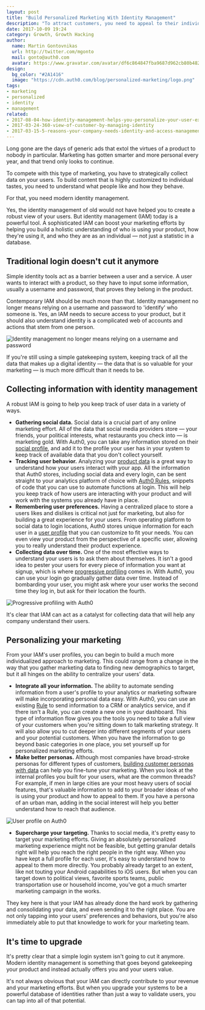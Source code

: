 ```yaml
---
layout: post
title: "Build Personalized Marketing With Identity Management"
description: "To attract customers, you need to appeal to their individual needs"
date: 2017-10-09 19:24
category: Growth, Growth Hacking
author:
  name: Martin Gontovnikas
  url: http://twitter.com/mgonto
  mail: gonto@auth0.com
  avatar: https://www.gravatar.com/avatar/df6c864847fba9687d962cb80b482764??s=60
design:
  bg_color: "#2A1416"
  image: "https://cdn.auth0.com/blog/personalized-marketing/logo.png"
tags:
- marketing
- personalized
- identity
- management
related:
- 2017-08-04-how-identity-management-helps-you-personalize-your-user-experience
- 2017-03-24-360-view-of-customer-by-managing-identity
- 2017-03-15-5-reasons-your-company-needs-identity-and-access-management
---
```


Long gone are the days of generic ads that extol the virtues of a product to nobody in particular. Marketing has gotten smarter and more personal every year, and that trend only looks to continue.

To compete with this type of marketing, you have to strategically collect data on your users. To build content that is highly customized to individual tastes, you need to understand what people like and how they behave.

For that, you need modern identity management.

Yes, the identity management of old would not have helped you to create a robust view of your users. But identity management (IAM) today is a powerful tool. A sophisticated IAM can boost your marketing efforts by helping you build a holistic understanding of who is using your product, how they're using it, and who they are as an individual — not just a statistic in a database.

## Traditional login doesn't cut it anymore

Simple identity tools act as a barrier between a user and a service. A user wants to interact with a product, so they have to input some information, usually a username and password, that proves they belong in the product.

Contemporary IAM should be much more than that. Identity management no longer means relying on a username and password to 'identify' who someone is. Yes, an IAM needs to secure access to your product, but it should also understand identity is a complicated web of accounts and actions that stem from one person.

![Identity management no longer means relying on a username and password](https://cdn.auth0.com/blog/personalized-marketing/identity.png)

If you're still using a simple gatekeeping system, keeping track of all the data that makes up a digital identity — the data that is so valuable for your marketing — is much more difficult than it needs to be.


## Collecting information with identity management

A robust IAM is going to help you keep track of user data in a variety of ways.

* **Gathering social data.** Social data is a crucial part of any online marketing effort. All of the data that social media providers store — your friends, your political interests, what restaurants you check into — is marketing gold. With Auth0, you can take any information stored on their [social profile](https://auth0.com/blog/how-to-build-your-user-analytics-funnel-with-social-login/), and add it to the profile your user has in your system to keep track of available data that you don't collect yourself.
* **Tracking user behavior.** Analyzing your [product data](https://amplitude.com/mobile-analytics) is a great way to understand how your users interact with your app. All the information that Auth0 stores, including social data and every login, can be sent straight to your analytics platform of choice with [Auth0 Rules](https://auth0.com/docs/rules), snippets of code that you can use to automate functions at login. This will help you keep track of how users are interacting with your product and will work with the systems you already have in place.
* **Remembering user preferences.** Having a centralized place to store a users likes and dislikes is critical not just for marketing, but also for building a great experience for your users. From operating platform to social data to login locations, Auth0 stores unique information for each user in a [user profile](https://auth0.com/docs/user-profile/user-profile-details) that you can customize to fit your needs. You can even view your product from the perspective of a specific user, allowing you to really understand their product experience.
* **Collecting data over time.** One of the most effective ways to understand your users is to ask them about themselves. It isn't a good idea to pester your users for every piece of information you want at signup, which is where [progressive profiling](https://auth0.com/blog/progressive-profiling/) comes in. With Auth0, you can use your login go gradually gather data over time. Instead of bombarding your user, you might ask where your user works the second time they log in, but ask for their location the fourth.

![Progressive profiling with Auth0](https://cdn.auth0.com/blog/personalized-marketing/progressive-profiling.png)


It's clear that IAM can act as a catalyst for collecting data that will help any company understand their users.

## Personalizing your marketing

From your IAM's user profiles, you can begin to build a much more individualized approach to marketing. This could range from a change in the way that you gather marketing data to finding new demographics to target, but it all hinges on the ability to centralize your users' data.

* **Integrate all your information.** The ability to automate sending information from a user's profile to your analytics or marketing software will make incorporating personal data easy. With Auth0, you can use an existing [Rule](https://auth0.com/docs/rules) to send information  to a CRM or analytics service, and if there isn't a Rule, you can create a new one in your dashboard. This type of information flow gives you the tools you need to take a full view of your customers when you're sitting down to talk marketing strategy. It will also allow you to cut deeper into different segments of your users and your potential customers. When you have the information to go beyond basic categories in one place, you set yourself up for personalized marketing efforts.
* **Make better personas.** Although most companies have broad-stroke personas for different types of customers, [building customer personas with data](https://www.interana.com/blog/data-intuition-go-hand-hand/) can help you fine-tune your marketing.  When you look at the internal profiles you built for your users, what are the common threads? For example, if men in large cities are your most heavy users of social features, that's valuable information to add to your broader ideas of who is using your product and how to appeal to them. If you have a persona of an urban man, adding in the social interest will help you better understand how to reach that audience.

![User profile on Auth0](https://cdn.auth0.com/blog/auth0-profile-enrichment/user-profile.png)

* **Supercharge your targeting.** Thanks to social media, it's pretty easy to target your marketing efforts. Giving an absolutely personalized marketing experience might not be feasible, but getting granular details right will help you reach the right people in the right way. When you have kept a full profile for each user, it's easy to understand how to appeal to them more directly. You probably already target to an extent, like not touting your Android capabilities to iOS users. But when you can target down to political views, favorite sports teams, public transportation use or household income, you've got a much smarter marketing campaign in the works.

They key here is that your IAM has already done the hard work by gathering and consolidating your data, and even sending it to the right place. You are not only tapping into your users' preferences and behaviors, but you're also immediately able to put that knowledge to work for your marketing team.

## It's time to upgrade

It's pretty clear that a simple login system isn't going to cut it anymore. Modern identity management is something that goes beyond gatekeeping your product and instead actually offers you and your users value.

It's not always obvious that your IAM can directly contribute to your revenue and your marketing efforts. But when you upgrade your systems to be a powerful database of identities rather than just a way to validate users, you can tap into all of that potential.
